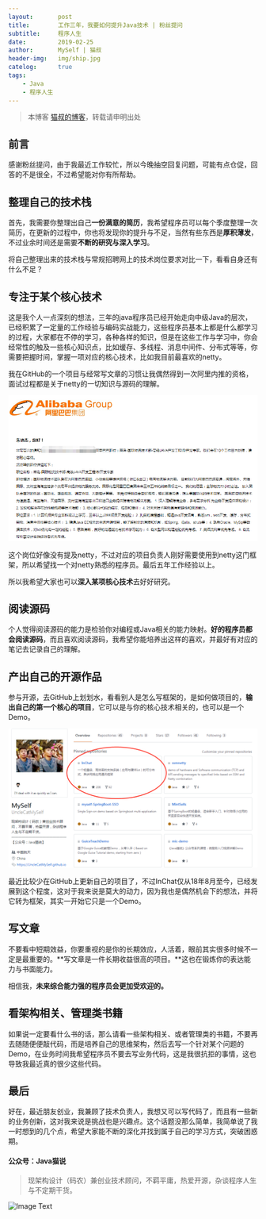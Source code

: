 ```yaml
---
layout:       post
title:        工作三年，我要如何提升Java技术 | 粉丝提问
subtitle:     程序人生
date:         2019-02-25
author:       MySelf | 猫叔
header-img:   img/ship.jpg
catelog:      true
tags:
    - Java
    - 程序人生
---
```


> 本博客 [猫叔的博客](https://unclecatmyself.github.io/)，转载请申明出处

## 前言

感谢粉丝提问，由于我最近工作较忙，所以今晚抽空回复问题，可能有点仓促，回答的不是很全，不过希望能对你有所帮助。

## 整理自己的技术栈

首先，我需要你整理出自己**一份满意的简历**，我希望程序员可以每个季度整理一次简历，在更新的过程中，你也将发现你的提升与不足，当然有些东西是**厚积薄发**，不过业余时间还是需要**不断的研究与深入学习**。

将自己整理出来的技术栈与常规招聘网上的技术岗位要求对比一下，看看自身还有什么不足？

## 专注于某个核心技术

这是我个人一点深刻的想法，三年的java程序员已经开始走向中级Java的层次，已经积累了一定量的工作经验与编码实战能力，这些程序员基本上都是什么都学习的过程，大家都在不停的学习，各种各样的知识，但是在这些工作与学习中，你会经常性的触及一些核心知识点，比如缓存、多线程、消息中间件、分布式等等，你需要把握时间，掌握一项对应的核心技术，比如我目前最喜欢的netty。

我在GitHub的一个项目与经常写文章的习惯让我偶然得到一次阿里内推的资格，面试过程都是关于netty的一切知识与源码的理解。

![Image](https://raw.githubusercontent.com/UncleCatMySelf/img-myself/master/img/write/001.png)

这个岗位好像没有提及netty，不过对应的项目负责人刚好需要使用到netty这门框架，所以希望找一个对netty熟悉的程序员。最后五年工作经验以上。

所以我希望大家也可以**深入某项核心技术**去好好研究。

## 阅读源码

个人觉得阅读源码的能力是检验你对编程或Java相关的能力映射。**好的程序员都会阅读源码**，而且喜欢阅读源码，我希望你能培养出这样的喜欢，并最好有对应的笔记去记录自己的理解。

## 产出自己的开源作品

参与开源，去GitHub上划划水，看看别人是怎么写框架的，是如何做项目的，**输出自己的第一个核心的项目**，它可以是与你的核心技术相关的，也可以是一个Demo。

![Image](https://raw.githubusercontent.com/UncleCatMySelf/img-myself/master/img/write/002.png)

最近比较少在GitHub上更新自己的项目了，不过InChat仅从18年8月至今，已经发展到这个程度，这对于我来说是莫大的动力，因为我也是偶然机会下的想法，并将它转为框架，其实一开始它只是一个Demo。

## 写文章

不要看中短期效益，你要重视的是你的长期效应，人活着，眼前其实很多时候不一定是最重要的。**写文章是一件长期收益很高的项目。**这也在锻炼你的表达能力与书面能力。

相信我，**未来综合能力强的程序员会更加受欢迎的。**

## 看架构相关、管理类书籍

如果说一定要看什么书的话，那么请看一些架构相关、或者管理类的书籍，不要再去随随便便敲代码，而是培养自己的思维架构，然后去写一个针对某个问题的Demo，在业务时间我希望程序员不要去写业务代码，这是我很抗拒的事情，这也导致我最近真的很少这些代码。

## 最后

好在，最近朋友创业，我兼顾了技术负责人，我想又可以写代码了，而且有一些新的业务创新，这对我来说是挑战也是兴趣点。这个话题没那么简单，我简单说了我一时想到的几个点，希望大家能不断的深化并找到属于自己的学习方式，突破困惑期。


#### 公众号：Java猫说

> 现架构设计（码农）兼创业技术顾问，不羁平庸，热爱开源，杂谈程序人生与不定期干货。

![Image Text](https://user-gold-cdn.xitu.io/2018/12/28/167f41f1a5729856?w=344&h=344&f=jpeg&s=8231)